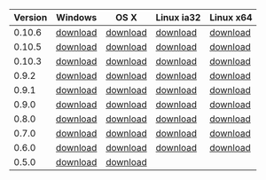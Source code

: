 | Version | Windows | OS X | Linux ia32 | Linux x64 |
| ------- | ------- | ---- | ---------- | --------- |
| 0.10.6 | [download](https://az764295.vo.msecnd.net/public/0.10.6/VSCodeSetup.exe) | [download](https://az764295.vo.msecnd.net/public/0.10.6/VSCode-darwin.zip) | [download](https://az764295.vo.msecnd.net/public/0.10.6/VSCode-linux32.zip) | [download](https://az764295.vo.msecnd.net/public/0.10.6/VSCode-linux64.zip)
| 0.10.5 | [download](https://az764295.vo.msecnd.net/public/0.10.5/VSCodeSetup.exe) | [download](https://az764295.vo.msecnd.net/public/0.10.5/VSCode-darwin.zip) | [download](https://az764295.vo.msecnd.net/public/0.10.5/VSCode-linux32.zip) | [download](https://az764295.vo.msecnd.net/public/0.10.5/VSCode-linux64.zip)
| 0.10.3 | [download](https://az764295.vo.msecnd.net/public/0.10.3/VSCodeSetup.exe) | [download](https://az764295.vo.msecnd.net/public/0.10.3/VSCode-darwin.zip) | [download](https://az764295.vo.msecnd.net/public/0.10.3/VSCode-linux32.zip) | [download](https://az764295.vo.msecnd.net/public/0.10.3/VSCode-linux64.zip)
| 0.9.2 | [download](https://az764295.vo.msecnd.net/public/0.9.2/VSCode-win32.zip) | [download](https://az764295.vo.msecnd.net/public/0.9.2/VSCode-darwin.zip) | [download](https://az764295.vo.msecnd.net/public/0.9.2/VSCode-linux32.zip) | [download](https://az764295.vo.msecnd.net/public/0.9.2/VSCode-linux64.zip)
| 0.9.1 | [download](https://az764295.vo.msecnd.net/public/0.9.1/VSCode-win32.zip) | [download](https://az764295.vo.msecnd.net/public/0.9.1/VSCode-darwin.zip) | [download](https://az764295.vo.msecnd.net/public/0.9.1/VSCode-linux32.zip) | [download](https://az764295.vo.msecnd.net/public/0.9.1/VSCode-linux64.zip)
| 0.9.0 | [download](https://az764295.vo.msecnd.net/public/0.9.0/VSCode-win32.zip) | [download](https://az764295.vo.msecnd.net/public/0.9.0/VSCode-darwin.zip) | [download](https://az764295.vo.msecnd.net/public/0.9.0/VSCode-linux32.zip) | [download](https://az764295.vo.msecnd.net/public/0.9.0/VSCode-linux64.zip)
| 0.8.0 | [download](https://az764295.vo.msecnd.net/public/0.8.0/VSCode-win32.zip) | [download](https://az764295.vo.msecnd.net/public/0.8.0/VSCode-darwin.zip) | [download](https://az764295.vo.msecnd.net/public/0.8.0/VSCode-linux32.zip) | [download](https://az764295.vo.msecnd.net/public/0.8.0/VSCode-linux64.zip)
| 0.7.0 | [download](https://az764295.vo.msecnd.net/public/0.7.0/VSCode-win32.zip) | [download](https://az764295.vo.msecnd.net/public/0.7.0/VSCode-darwin.zip) | [download](https://az764295.vo.msecnd.net/public/0.7.0/VSCode-linux32.zip) | [download](https://az764295.vo.msecnd.net/public/0.7.0/VSCode-linux64.zip)
| 0.6.0 | [download](https://az764295.vo.msecnd.net/public/0.6.0/VSCode-win32.zip) | [download](https://az764295.vo.msecnd.net/public/0.6.0/VSCode-darwin.zip) | [download](https://az764295.vo.msecnd.net/public/0.6.0/VSCode-linux32.zip) | [download](https://az764295.vo.msecnd.net/public/0.6.0/VSCode-linux64.zip)
| 0.5.0 | [download](https://az764295.vo.msecnd.net/public/0.5.0/VSCode-win32.zip) | [download](https://az764295.vo.msecnd.net/public/0.5.0/VSCode-darwin.zip) | | 
